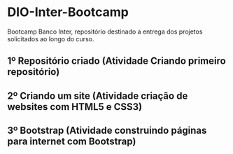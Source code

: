 # DIO-Inter-Bootcamp
Bootcamp Banco Inter, repositório destinado a entrega dos projetos solicitados ao longo do curso.

## 1º Repositório criado (Atividade Criando primeiro repositório)
## 2º Criando um site (Atividade criação de websites com HTML5 e CSS3)
## 3º Bootstrap (Atividade construindo páginas para internet com Bootstrap)

